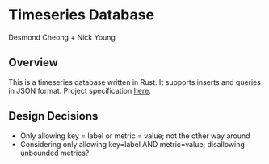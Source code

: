 # Timeseries Database
Desmond Cheong + Nick Young

## Overview
This is a timeseries database written in Rust. It supports inserts and queries in JSON format. Project specification [here](https://www.francosolleza.com/CS227/systems-project.html).

## Design Decisions
- Only allowing key = label or metric = value; not the other way around
- Considering only allowing key=label AND metric=value; disallowing unbounded metrics?
